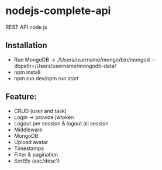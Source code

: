 # nodejs-complete-api
REST API node js

## Installation
- Run MongoDB -> ./Users/username/mongo/bin/mongod --dbpath=/Users/username/mongodb-data/
- npm install
- npm run dev/npm run start

## Feature:
- CRUD (user and task)
- Login -> provide jwtoken
- Logout per session & logout all session
- Middleware
- MongoDB
- Upload avatar
- Timestamps
- Filter & pagination
- SortBy (asc/desc1)